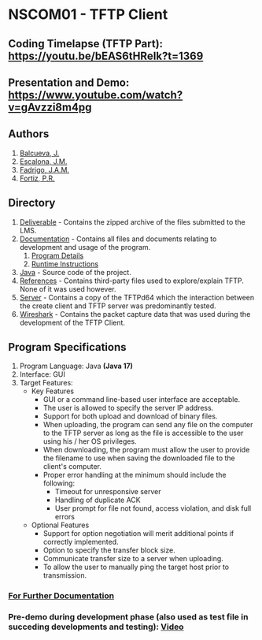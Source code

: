 # NSCOM01 - TFTP Client

## Coding Timelapse (TFTP Part): https://youtu.be/bEAS6tHReIk?t=1369

## Presentation and Demo: https://www.youtube.com/watch?v=gAvzzi8m4pg

## Authors
1. [Balcueva, J.](https://github.com/JushoB)
2. [Escalona, J.M.](https://github.com/jm55DLSU)
3. [Fadrigo, J.A.M.](https://github.com/ExME168)
4. [Fortiz, P.R.](https://github.com/prpfortiz)

## Directory
1. [Deliverable](https://github.com/jm55DLSU/NSCOM01/tree/main/TFTP/Deliverable) - Contains the zipped archive of the files submitted to the LMS.
2. [Documentation](https://github.com/jm55DLSU/NSCOM01/tree/main/TFTP/Documentation) - Contains all files and documents relating to development and usage of the program.
    1. [Program Details](https://github.com/jm55DLSU/NSCOM01/blob/main/TFTP/Documentation/NSCOM01%20-%20Program%20Design.pdf)
    2. [Runtime Instructions](https://github.com/jm55DLSU/NSCOM01/blob/main/TFTP/Documentation/Runtime%20Instructions.pdf)
3. [Java](https://github.com/jm55DLSU/NSCOM01/tree/main/TFTP/Java) - Source code of the project.
4. [References](https://github.com/jm55DLSU/NSCOM01/tree/main/TFTP/References) - Contains third-party files used to explore/explain TFTP. None of it was used however.
5. [Server](https://github.com/jm55DLSU/NSCOM01/tree/main/TFTP/Server) - Contains a copy of the TFTPd64 which the interaction between the create client and TFTP server was predominantly tested.
6. [Wireshark](https://github.com/jm55DLSU/NSCOM01/tree/main/TFTP/Wireshark) - Contains the packet capture data that was used during the development of the TFTP Client.

## Program Specifications
1. Program Language: Java **(Java 17)**
2. Interface: GUI
3. Target Features:
    * Key Features
        * GUI or a command line-based user interface are acceptable.
        * The user is allowed to specify the server IP address.
        * Support for both upload and download of binary files.
        * When uploading, the program can send any file on the computer to the TFTP server as long as the file is accessible to the user using his / her OS privileges.
        * When downloading, the program must allow the user to provide the filename to use when saving the downloaded file to the client's computer.
        * Proper error handling at the minimum should include the following:
            * Timeout for unresponsive server
            * Handling of duplicate ACK
            * User prompt for file not found, access violation, and disk full errors
    * Optional Features
        * Support for option negotiation will merit additional points if correctly implemented.
        * Option to specify the transfer block size.
        * Communicate transfer size to a server when uploading.
        * To allow the user to manually ping the target host prior to transmission.

### [For Further Documentation](https://github.com/jm55DLSU/NSCOM01/blob/main/TFTP/Documentation/NSCOM01%20-%20Program%20Design.pdf)

### Pre-demo during development phase (also used as test file in succeding developments and testing): [Video](https://github.com/jm55DLSU/NSCOM01/blob/main/TFTP/Java/demo.mp4)
